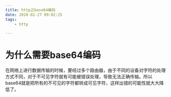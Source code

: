 ```yaml
---
title: http之base64编码
date: 2018-02-27 09:02:25
tags:
	- http

---
```




# 为什么需要base64编码

在网络上进行数据传输的时候，要经过多个路由器，由于不同的设备对字符的处理方式不同，对于不可见字符就有可能被错误处理，导致无法正确传输。所以base64就是把所有的不可见的字符都转成可见字符，这样出错的可能性就大大降低了。

